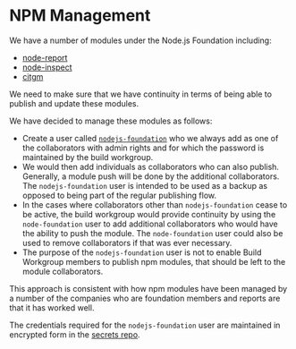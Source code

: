 # NPM Management

We have a number of modules under the Node.js Foundation including:

* [node-report](https://github.com/nodejs/node-report)
* [node-inspect](https://github.com/nodejs/node-inspect)
* [citgm](https://github.com/nodejs/citgm)

We need to make sure that we have continuity in terms of being able to publish
and update these modules.

We have decided to manage these modules as follows:

* Create a user called [`nodejs-foundation`][] who we always add as one of the
  collaborators with admin rights and for which the password is maintained by
  the build workgroup.
* We would then add individuals as collaborators who can also publish.
  Generally, a module push will be done by the additional collaborators.
  The `nodejs-foundation` user is intended to be used as a backup as opposed
  to being part of the regular publishing flow.
* In the cases where collaborators other than `nodejs-foundation`
  cease to be active, the build workgroup would provide continuity by using the
  `node-foundation` user to add additional collaborators who would have the
  ability to push the module. The `node-foundation` user could also be used to
  remove collaborators if that was ever necessary.
* The purpose of the `nodejs-foundation` user is not to enable Build
  Workgroup members to publish npm modules, that should be left to the
  module collaborators.

This approach is consistent with how npm modules have been managed by a number
of the companies who are foundation members and reports are that it has worked
well.

The credentials required for the `nodejs-foundation` user are maintained in
encrypted form in the [secrets repo][].


[`nodejs-foundation`]: https://www.npmjs.com/~nodejs-foundation
[secrets repo]: https://github.com/nodejs/secrets/tree/master/test/test_credentials.md
